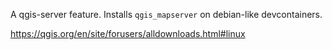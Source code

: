 
A qgis-server feature. Installs `qgis_mapserver` on debian-like devcontainers.

https://qgis.org/en/site/forusers/alldownloads.html#linux